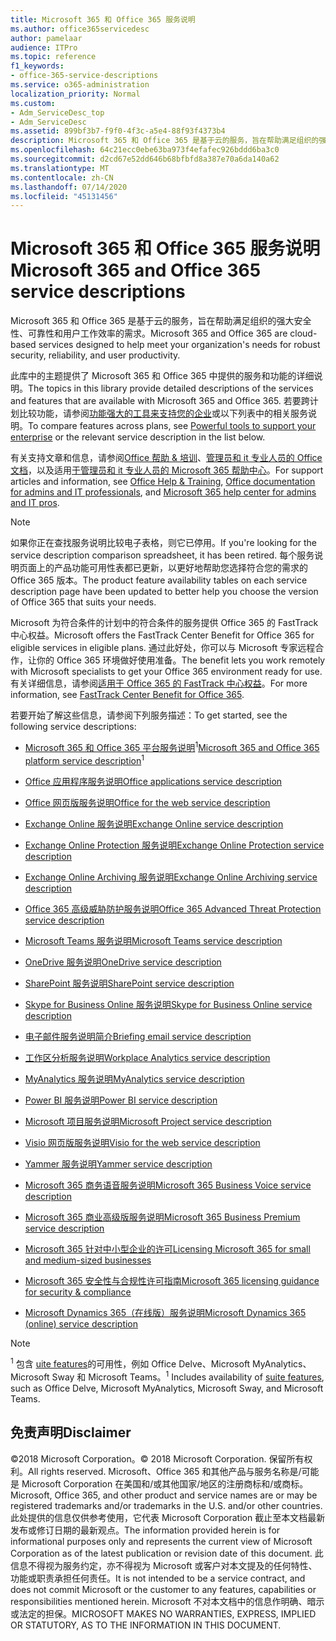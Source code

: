 ```yaml
---
title: Microsoft 365 和 Office 365 服务说明
ms.author: office365servicedesc
author: pamelaar
audience: ITPro
ms.topic: reference
f1_keywords:
- office-365-service-descriptions
ms.service: o365-administration
localization_priority: Normal
ms.custom:
- Adm_ServiceDesc_top
- Adm_ServiceDesc
ms.assetid: 899bf3b7-f9f0-4f3c-a5e4-88f93f4373b4
description: Microsoft 365 和 Office 365 是基于云的服务，旨在帮助满足组织的强大安全性、可靠性和用户工作效率的需求。
ms.openlocfilehash: 64c21ecc0ebe63ba973f4efafec926bddd6ba3c0
ms.sourcegitcommit: d2cd67e52dd646b68bfbfd8a387e70a6da140a62
ms.translationtype: MT
ms.contentlocale: zh-CN
ms.lasthandoff: 07/14/2020
ms.locfileid: "45131456"
---
```

# <a name="microsoft-365-and-office-365-service-descriptions"></a><span data-ttu-id="34444-103">Microsoft 365 和 Office 365 服务说明</span><span class="sxs-lookup"><span data-stu-id="34444-103">Microsoft 365 and Office 365 service descriptions</span></span> 

<span data-ttu-id="34444-104">Microsoft 365 和 Office 365 是基于云的服务，旨在帮助满足组织的强大安全性、可靠性和用户工作效率的需求。</span><span class="sxs-lookup"><span data-stu-id="34444-104">Microsoft 365 and Office 365 are cloud-based services designed to help meet your organization's needs for robust security, reliability, and user productivity.</span></span> 
  
<span data-ttu-id="34444-105">此库中的主题提供了 Microsoft 365 和 Office 365 中提供的服务和功能的详细说明。</span><span class="sxs-lookup"><span data-stu-id="34444-105">The topics in this library provide detailed descriptions of the services and features that are available with Microsoft 365 and Office 365.</span></span> <span data-ttu-id="34444-106">若要跨计划比较功能，请参阅[功能强大的工具来支持您的企业](https://go.microsoft.com/fwlink/?LinkID=799177&amp;clcid=0x409)或以下列表中的相关服务说明。</span><span class="sxs-lookup"><span data-stu-id="34444-106">To compare features across plans, see [Powerful tools to support your enterprise](https://go.microsoft.com/fwlink/?LinkID=799177&amp;clcid=0x409) or the relevant service description in the list below.</span></span> 
  
<span data-ttu-id="34444-107">有关支持文章和信息，请参阅[Office 帮助 & 培训](https://support.office.com/)、[管理员和 it 专业人员的 Office 文档](https://docs.microsoft.com/office/)，以及适用[于管理员和 it 专业人员的 Microsoft 365 帮助中心](https://docs.microsoft.com/microsoft-365/?view=o365-worldwide)。</span><span class="sxs-lookup"><span data-stu-id="34444-107">For support articles and information, see [Office Help & Training](https://support.office.com/), [Office documentation for admins and IT professionals](https://docs.microsoft.com/office/), and [Microsoft 365 help center for admins and IT pros](https://docs.microsoft.com/microsoft-365/?view=o365-worldwide).</span></span>
  
> [!NOTE]
> <span data-ttu-id="34444-108">如果你正在查找服务说明比较电子表格，则它已停用。</span><span class="sxs-lookup"><span data-stu-id="34444-108">If you're looking for the service description comparison spreadsheet, it has been retired.</span></span> <span data-ttu-id="34444-109">每个服务说明页面上的产品功能可用性表都已更新，以更好地帮助您选择符合您的需求的 Office 365 版本。</span><span class="sxs-lookup"><span data-stu-id="34444-109">The product feature availability tables on each service description page have been updated to better help you choose the version of Office 365 that suits your needs.</span></span> 
  
<span data-ttu-id="34444-110">Microsoft 为符合条件的计划中的符合条件的服务提供 Office 365 的 FastTrack 中心权益。</span><span class="sxs-lookup"><span data-stu-id="34444-110">Microsoft offers the FastTrack Center Benefit for Office 365 for eligible services in eligible plans.</span></span> <span data-ttu-id="34444-111">通过此好处，你可以与 Microsoft 专家远程合作，让你的 Office 365 环境做好使用准备。</span><span class="sxs-lookup"><span data-stu-id="34444-111">The benefit lets you work remotely with Microsoft specialists to get your Office 365 environment ready for use.</span></span> <span data-ttu-id="34444-112">有关详细信息，请参阅[适用于 Office 365 的 FastTrack 中心权益](https://docs.microsoft.com/fasttrack/O365-fasttrack-benefit-for-office-365)。</span><span class="sxs-lookup"><span data-stu-id="34444-112">For more information, see [FastTrack Center Benefit for Office 365](https://docs.microsoft.com/fasttrack/O365-fasttrack-benefit-for-office-365).</span></span>
  
<span data-ttu-id="34444-113">若要开始了解这些信息，请参阅下列服务描述：</span><span class="sxs-lookup"><span data-stu-id="34444-113">To get started, see the following service descriptions:</span></span>
  
- <span data-ttu-id="34444-114">[Microsoft 365 和 Office 365 平台服务说明](office-365-platform-service-description/office-365-platform-service-description.md)<sup>1</sup></span><span class="sxs-lookup"><span data-stu-id="34444-114">[Microsoft 365 and Office 365 platform service description](office-365-platform-service-description/office-365-platform-service-description.md)<sup>1</sup></span></span>

- [<span data-ttu-id="34444-115">Office 应用程序服务说明</span><span class="sxs-lookup"><span data-stu-id="34444-115">Office applications service description</span></span>](office-applications-service-description/office-applications-service-description.md)

- [<span data-ttu-id="34444-116">Office 网页版服务说明</span><span class="sxs-lookup"><span data-stu-id="34444-116">Office for the web service description</span></span>](office-online-service-description/office-online-service-description.md)

- [<span data-ttu-id="34444-117">Exchange Online 服务说明</span><span class="sxs-lookup"><span data-stu-id="34444-117">Exchange Online service description</span></span>](exchange-online-service-description/exchange-online-service-description.md)

- [<span data-ttu-id="34444-118">Exchange Online Protection 服务说明</span><span class="sxs-lookup"><span data-stu-id="34444-118">Exchange Online Protection service description</span></span>](exchange-online-protection-service-description/exchange-online-protection-service-description.md)

- [<span data-ttu-id="34444-119">Exchange Online Archiving 服务说明</span><span class="sxs-lookup"><span data-stu-id="34444-119">Exchange Online Archiving service description</span></span>](exchange-online-archiving-service-description/exchange-online-archiving-service-description.md)

- [<span data-ttu-id="34444-120">Office 365 高级威胁防护服务说明</span><span class="sxs-lookup"><span data-stu-id="34444-120">Office 365 Advanced Threat Protection service description</span></span>](office-365-advanced-threat-protection-service-description.md)

- [<span data-ttu-id="34444-121">Microsoft Teams 服务说明</span><span class="sxs-lookup"><span data-stu-id="34444-121">Microsoft Teams service description</span></span>](teams-service-description.md)

- [<span data-ttu-id="34444-122">OneDrive 服务说明</span><span class="sxs-lookup"><span data-stu-id="34444-122">OneDrive service description</span></span>](onedrive-for-business-service-description.md)

- [<span data-ttu-id="34444-123">SharePoint 服务说明</span><span class="sxs-lookup"><span data-stu-id="34444-123">SharePoint service description</span></span>](sharepoint-online-service-description/sharepoint-online-service-description.md)

- [<span data-ttu-id="34444-124">Skype for Business Online 服务说明</span><span class="sxs-lookup"><span data-stu-id="34444-124">Skype for Business Online service description</span></span>](skype-for-business-online-service-description/skype-for-business-online-service-description.md)

- [<span data-ttu-id="34444-125">电子邮件服务说明简介</span><span class="sxs-lookup"><span data-stu-id="34444-125">Briefing email service description</span></span>](briefing-service-description.md)

- [<span data-ttu-id="34444-126">工作区分析服务说明</span><span class="sxs-lookup"><span data-stu-id="34444-126">Workplace Analytics service description</span></span>](workplace-analytics-service-description.md)

- [<span data-ttu-id="34444-127">MyAnalytics 服务说明</span><span class="sxs-lookup"><span data-stu-id="34444-127">MyAnalytics service description</span></span>](mya-service-description.md)

- [<span data-ttu-id="34444-128">Power BI 服务说明</span><span class="sxs-lookup"><span data-stu-id="34444-128">Power BI service description</span></span>](power-bi-service-description.md)

- [<span data-ttu-id="34444-129">Microsoft 项目服务说明</span><span class="sxs-lookup"><span data-stu-id="34444-129">Microsoft Project service description</span></span>](project-online-service-description/project-online-service-description.md)

- [<span data-ttu-id="34444-130">Visio 网页版服务说明</span><span class="sxs-lookup"><span data-stu-id="34444-130">Visio for the web service description</span></span>](visio-online-service-description/visio-online-service-description.md)

- [<span data-ttu-id="34444-131">Yammer 服务说明</span><span class="sxs-lookup"><span data-stu-id="34444-131">Yammer service description</span></span>](yammer-service-description/yammer-service-description.md)

- [<span data-ttu-id="34444-132">Microsoft 365 商务语音服务说明</span><span class="sxs-lookup"><span data-stu-id="34444-132">Microsoft 365 Business Voice service description</span></span>](microsoft-365-business-voice-service-description.md)

- [<span data-ttu-id="34444-133">Microsoft 365 商业高级版服务说明</span><span class="sxs-lookup"><span data-stu-id="34444-133">Microsoft 365 Business Premium service description</span></span>](microsoft-365-service-descriptions/microsoft-365-business-service-description.md)

- [<span data-ttu-id="34444-134">Microsoft 365 针对中小型企业的许可</span><span class="sxs-lookup"><span data-stu-id="34444-134">Licensing Microsoft 365 for small and medium-sized businesses</span></span>](microsoft-365-service-descriptions/licensing-microsoft-365-in-smb.md)

- [<span data-ttu-id="34444-135">Microsoft 365 安全性与合规性许可指南</span><span class="sxs-lookup"><span data-stu-id="34444-135">Microsoft 365 licensing guidance for security & compliance</span></span>](microsoft-365-service-descriptions/microsoft-365-tenantlevel-services-licensing-guidance/microsoft-365-security-compliance-licensing-guidance.md)

- [<span data-ttu-id="34444-136">Microsoft Dynamics 365（在线版）服务说明</span><span class="sxs-lookup"><span data-stu-id="34444-136">Microsoft Dynamics 365 (online) service description</span></span>](microsoft-dynamics-365-online-service-description.md)

> [!NOTE]
> <span data-ttu-id="34444-137"><sup>1</sup> 包含 [uite features](https://docs.microsoft.com/office365/servicedescriptions/office-365-platform-service-description/office-365-suite-features)的可用性，例如 Office Delve、Microsoft MyAnalytics、Microsoft Sway 和 Microsoft Teams。</span><span class="sxs-lookup"><span data-stu-id="34444-137"><sup>1</sup> Includes availability of [suite features](https://docs.microsoft.com/office365/servicedescriptions/office-365-platform-service-description/office-365-suite-features), such as Office Delve, Microsoft MyAnalytics, Microsoft Sway, and Microsoft Teams.</span></span>
  
## <a name="disclaimer"></a><span data-ttu-id="34444-138">免责声明</span><span class="sxs-lookup"><span data-stu-id="34444-138">Disclaimer</span></span>

<span data-ttu-id="34444-139">&copy;2018 Microsoft Corporation。</span><span class="sxs-lookup"><span data-stu-id="34444-139">&copy; 2018 Microsoft Corporation.</span></span> <span data-ttu-id="34444-140">保留所有权利。</span><span class="sxs-lookup"><span data-stu-id="34444-140">All rights reserved.</span></span> <span data-ttu-id="34444-141">Microsoft、Office 365 和其他产品与服务名称是/可能是 Microsoft Corporation 在美国和/或其他国家/地区的注册商标和/或商标。</span><span class="sxs-lookup"><span data-stu-id="34444-141">Microsoft, Office 365, and other product and service names are or may be registered trademarks and/or trademarks in the U.S. and/or other countries.</span></span> <span data-ttu-id="34444-142">此处提供的信息仅供参考使用，它代表 Microsoft Corporation 截止至本文档最新发布或修订日期的最新观点。</span><span class="sxs-lookup"><span data-stu-id="34444-142">The information provided herein is for informational purposes only and represents the current view of Microsoft Corporation as of the latest publication or revision date of this document.</span></span> <span data-ttu-id="34444-143">此信息不得视为服务约定，亦不得视为 Microsoft 或客户对本文提及的任何特性、功能或职责承担任何责任。</span><span class="sxs-lookup"><span data-stu-id="34444-143">It is not intended to be a service contract, and does not commit Microsoft or the customer to any features, capabilities or responsibilities mentioned herein.</span></span> <span data-ttu-id="34444-144">Microsoft 不对本文档中的信息作明确、暗示或法定的担保。</span><span class="sxs-lookup"><span data-stu-id="34444-144">MICROSOFT MAKES NO WARRANTIES, EXPRESS, IMPLIED OR STATUTORY, AS TO THE INFORMATION IN THIS DOCUMENT.</span></span>
 